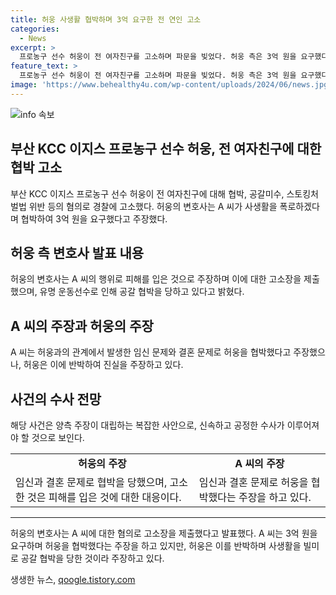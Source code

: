```yaml
---
title: 허웅 사생활 협박하며 3억 요구한 전 연인 고소
categories:
  - News
excerpt: >
  프로농구 선수 허웅이 전 여자친구를 고소하며 파문을 빚었다. 허웅 측은 3억 원을 요구했다고 주장하고, 전 여자친구는 3년간 두 번의 임신과 관련된 사건을 언급했다. 변호사는 공갈미수, 협박, 스토킹 혐의로 고소장을 제출하고, 피해자로부터 오랜 기간에 걸친 협박을 받았다며 신속한 수사를 촉구했다.
feature_text: >
  프로농구 선수 허웅이 전 여자친구를 고소하며 파문을 빚었다. 허웅 측은 3억 원을 요구했다고 주장하고, 전 여자친구는 3년간 두 번의 임신과 관련된 사건을 언급했다. 변호사는 공갈미수, 협박, 스토킹 혐의로 고소장을 제출하고, 피해자로부터 오랜 기간에 걸친 협박을 받았다며 신속한 수사를 촉구했다.
image: 'https://www.behealthy4u.com/wp-content/uploads/2024/06/news.jpg'
---
```


<p><img src="https://www.behealthy4u.com/wp-content/uploads/2024/06/news.jpg" alt="info 속보" /></p>

<h2 data-ke-size="size26">부산 KCC 이지스 프로농구 선수 허웅, 전 여자친구에 대한 협박 고소</h2>

<p data-ke-size="size16">부산 KCC 이지스 프로농구 선수 허웅이 전 여자친구에 대해 협박, 공갈미수, 스토킹처벌법 위반 등의 혐의로 경찰에 고소했다. 허웅의 변호사는 A 씨가 사생활을 폭로하겠다며 협박하여 3억 원을 요구했다고 주장했다.</p>

<h2 data-ke-size="size24">허웅 측 변호사 발표 내용</h2>

<p data-ke-size="size16">허웅의 변호사는 A 씨의 행위로 피해를 입은 것으로 주장하며 이에 대한 고소장을 제출했으며, 유명 운동선수로 인해 공갈 협박을 당하고 있다고 밝혔다.</p>

<h2 data-ke-size="size24">A 씨의 주장과 허웅의 주장</h2>

<p data-ke-size="size16">A 씨는 허웅과의 관계에서 발생한 임신 문제와 결혼 문제로 허웅을 협박했다고 주장했으나, 허웅은 이에 반박하여 진실을 주장하고 있다.</p>

<h2 data-ke-size="size24">사건의 수사 전망</h2>

<p data-ke-size="size16">해당 사건은 양측 주장이 대립하는 복잡한 사안으로, 신속하고 공정한 수사가 이루어져야 할 것으로 보인다.</p>

<table>
    <tbody>
        <tr>
            <td style="text-align: center; height: 17px;"><b>허웅의 주장</b></td>
            <td style="text-align: center; height: 17px;"><b>A 씨의 주장</b></td>
        </tr>
        <tr>
            <td style="text-align: left;">임신과 결혼 문제로 협박을 당했으며, 고소한 것은 피해를 입은 것에 대한 대응이다.</td>
            <td style="text-align: left;">임신과 결혼 문제로 허웅을 협박했다는 주장을 하고 있다.</td>
        </tr>
    </tbody>
</table>

<hr>

<p data-ke-size="size16">허웅의 변호사는 A 씨에 대한 혐의로 고소장을 제출했다고 발표했다. A 씨는 3억 원을 요구하며 허웅을 협박했다는 주장을 하고 있지만, 허웅은 이를 반박하며 사생활을 빌미로 공갈 협박을 당한 것이라 주장하고 있다.</p>
생생한 뉴스, <a href="https://qoogle.tistory.com" rel="dofollow">qoogle.tistory.com</a>



